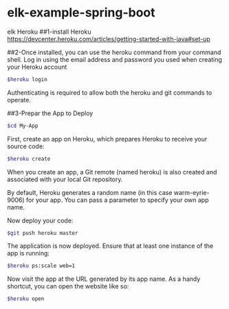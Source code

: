 # elk-example-spring-boot
elk 
Heroku 
##1-install Heroku https://devcenter.heroku.com/articles/getting-started-with-java#set-up

##2-Once installed, you can use the heroku command from your command shell.
Log in using the email address and password you used when creating your Heroku account

```sh
$heroku login

```


Authenticating is required to allow both the heroku and git commands to operate.

##3-Prepar the App to Deploy

```sh
$cd My-App

```
First, create an app on Heroku, which prepares Heroku to receive your source code:
```sh
$heroku create

```

When you create an app, a Git remote (named heroku) is also created and associated with your local Git repository.

By default, Heroku generates a random name (in this case warm-eyrie-9006) for your app. You can pass a parameter to specify your own app name.

Now deploy your code:
```sh
$git push heroku master

```

The application is now deployed. Ensure that at least one instance of the app is running:

```sh
$heroku ps:scale web=1

```

Now visit the app at the URL generated by its app name. As a handy shortcut, you can open the website like so:
```sh
$heroku open

```








